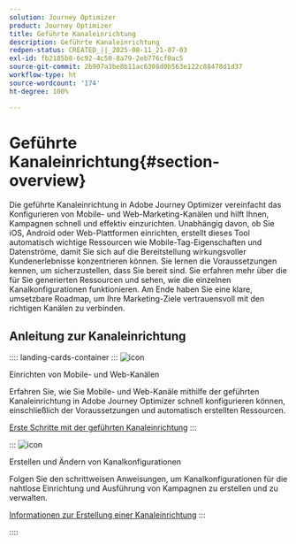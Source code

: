 ```yaml
---
solution: Journey Optimizer
product: Journey Optimizer
title: Geführte Kanaleinrichtung
description: Geführte Kanaleinrichtung
redpen-status: CREATED_||_2025-08-11_21-07-03
exl-id: fb2185b8-6c92-4c50-8a79-2eb776cf0ac5
source-git-commit: 2b907a3be8b11ac6308d0b563e122c88478d1d37
workflow-type: ht
source-wordcount: '174'
ht-degree: 100%

---
```


# Geführte Kanaleinrichtung{#section-overview}

Die geführte Kanaleinrichtung in Adobe Journey Optimizer vereinfacht das Konfigurieren von Mobile- und Web-Marketing-Kanälen und hilft Ihnen, Kampagnen schnell und effektiv einzurichten. Unabhängig davon, ob Sie iOS, Android oder Web-Plattformen einrichten, erstellt dieses Tool automatisch wichtige Ressourcen wie Mobile-Tag-Eigenschaften und Datenströme, damit Sie sich auf die Bereitstellung wirkungsvoller Kundenerlebnisse konzentrieren können. Sie lernen die Voraussetzungen kennen, um sicherzustellen, dass Sie bereit sind. Sie erfahren mehr über die für Sie generierten Ressourcen und sehen, wie die einzelnen Kanalkonfigurationen funktionieren. Am Ende haben Sie eine klare, umsetzbare Roadmap, um Ihre Marketing-Ziele vertrauensvoll mit den richtigen Kanälen zu verbinden.

## Anleitung zur Kanaleinrichtung

:::: landing-cards-container
:::
![icon](https://cdn.experienceleague.adobe.com/icons/gear.svg)

Einrichten von Mobile- und Web-Kanälen

Erfahren Sie, wie Sie Mobile- und Web-Kanäle mithilfe der geführten Kanaleinrichtung in Adobe Journey Optimizer schnell konfigurieren können, einschließlich der Voraussetzungen und automatisch erstellten Ressourcen.

[Erste Schritte mit der geführten Kanaleinrichtung](../using/configuration/set-mobile-config.md)
:::

:::
![icon](https://cdn.experienceleague.adobe.com/icons/list-check.svg)

Erstellen und Ändern von Kanalkonfigurationen

Folgen Sie den schrittweisen Anweisungen, um Kanalkonfigurationen für die nahtlose Einrichtung und Ausführung von Kampagnen zu erstellen und zu verwalten.

[Informationen zur Erstellung einer Kanaleinrichtung](../using/configuration/create-channel-set-up.md)
:::

::::
